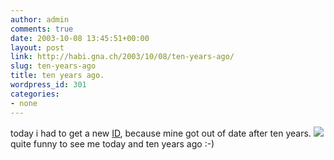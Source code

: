 ```yaml
---
author: admin
comments: true
date: 2003-10-08 13:45:51+00:00
layout: post
link: http://habi.gna.ch/2003/10/08/ten-years-ago/
slug: ten-years-ago
title: ten years ago.
wordpress_id: 301
categories:
- none
---
```


today i had to get a new [ID](http://bern.ch/Go.cfm?NA=C), because mine got out of date after ten years.
![](http://habi.gna.ch/blog/images/habi.habi.jpg)
quite funny to see me today and ten years ago :-)
